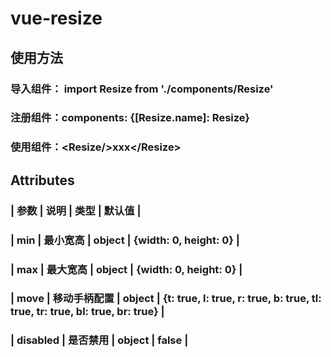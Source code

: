 # vue-resize

## 使用方法
### 导入组件： import Resize from './components/Resize'
### 注册组件：components: {[Resize.name]: Resize}
### 使用组件：\<Resize/\>xxx\</Resize\>

## Attributes
### | 参数 | 说明 | 类型 | 默认值 |
### | min | 最小宽高 | object | {width: 0, height: 0} |
### | max | 最大宽高 | object | {width: 0, height: 0} |
### | move | 移动手柄配置 | object | {t: true, l: true, r: true, b: true, tl: true, tr: true, bl: true, br: true} |
### | disabled | 是否禁用 | object | false |
